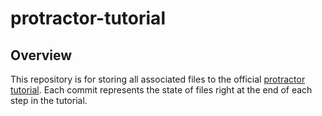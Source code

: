 # protractor-tutorial
## Overview
This repository is for storing all associated files to the official [protractor tutorial](http://angular.github.io/protractor/#/tutorial).
Each commit represents the state of files right at the end of each step in the tutorial.
